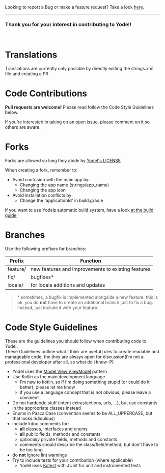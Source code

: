 Looking to report a Bug or make a feature request? Take a look [here](https://github.com/shadow578/Yodel#issues-feature-requests-and-contributing).

---

### Thank you for your interest in contributing to Yodel!

<br>

# Translations
Translations are currently only possible by directly editing the strings.xml file and creating a PR. 


# Code Contributions

__Pull requests are welcome!__
Please read follow the Code Style Guidelines below.

If you're interested in taking on [an open issue](https://github.com/shadow578/Yodel/issues), please comment on it so others are aware.

# Forks

Forks are allowed so long they abide by [Yodel's LICENSE](LICENSE)

When creating a fork, remember to:

- Avoid confusion with the main app by:
  - Changing the app name (strings/app_name)
  - Changing the app icon
- Avoid installation conflicts by:
  - Change the 'applicationId' in build.gradle


if you want to use Yodels automatic build system, have a look [at the build guide](BUILDING.md)


# Branches

Use the following prefixes for branches:

Prefix | Function
-|-
feature/ | new features and improvements to existing features
fix/ | bugfixes\*
locale/ | for locale additions and updates


> \* sometimes, a bugfix is implemented alongside a new feature. this is ok. you do __not__ have to create an additional branch just to fix a bug. instead, just include it with your feature.


# Code Style Guidelines

These are the guidelines you should follow when contributing code to Yodel.<br>
These Guidelines outline what I think are useful rules to create readable and manageable code, tho they are always open for discussion(i'm not a professional developer after all, so what do i know :P)


- Yodel uses the [Model View ViewModel](https://en.wikipedia.org/wiki/Model%E2%80%93view%E2%80%93viewmodel) pattern
- Use Kotlin as the main development language
  - I'm new to kotlin, so if i'm doing something stupid (or could do it better), please let me know
  - if you use a language concept that is not obvious, please leave a comment
- Do not hardcode stuff (intent extras/actions, urls, ...), but use constants in the appropriate classes instead
- Enums in PascalCase (convention seems to be ALL_UPPERCASE, but that looks ridiculous)
- include kdoc comments for:
  - __all__ classes, interfaces and enums
  - __all__ public fields, methods and constants
  - _optionally_ private fields, methods and constants
  - comments should describe the class/field/method, but don't have to be too long
- do __not__ ignore lint warnings
- Try to include tests for your contribution (where applicable)
  - Yodel uses [Kotest](https://kotest.io/) with JUnit for unit and instrumented tests

